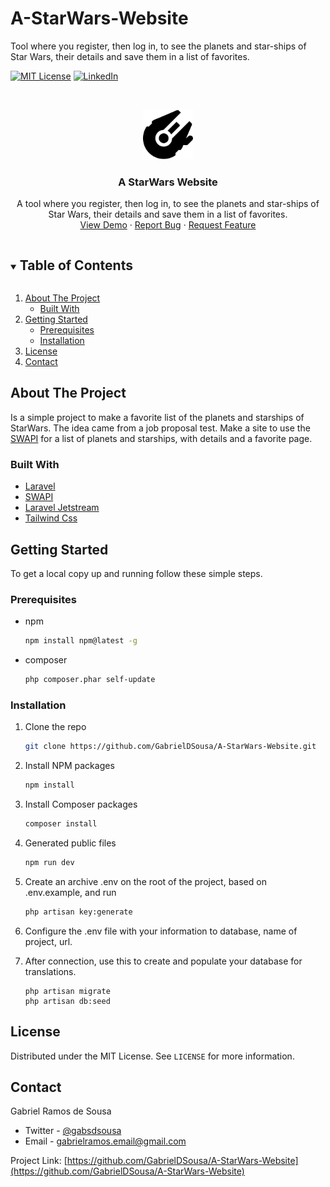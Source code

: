 # A-StarWars-Website
 Tool where you register, then log in, to see the planets and star-ships of Star Wars, their details and save them in a list of favorites.
 

 
 
<!--
*** Thanks for checking out the Best-README-Template. If you have a suggestion
*** that would make this better, please fork the repo and create a pull request
*** or simply open an issue with the tag "enhancement".
*** Thanks again! Now go create something AMAZING! :D
***
***
***
*** To avoid retyping too much info. Do a search and replace for the following:
*** github_username, repo_name, twitter_handle, email, project_title, project_description
-->



<!-- PROJECT SHIELDS -->
<!--
*** I'm using markdown "reference style" links for readability.
*** Reference links are enclosed in brackets [ ] instead of parentheses ( ).
*** See the bottom of this document for the declaration of the reference variables
*** for contributors-url, forks-url, etc. This is an optional, concise syntax you may use.
*** https://www.markdownguide.org/basic-syntax/#reference-style-links
-->

[![MIT License][license-shield]][license-url]
[![LinkedIn][linkedin-shield]][linkedin-url]



<!-- PROJECT LOGO -->
<br />
<p align="center">
  <a href="https://github.com/GabrielDSousa/A-StarWars-Website">
    <img src="resources/svg/rocket-24.png" alt="Logo" width="80" height="80">
  </a>

  <h3 align="center">A StarWars Website</h3>

  <p align="center">
    A tool where you register, then log in, to see the planets and star-ships of Star Wars, their details and save them in a list of favorites.
    <br />
    <a href="http://gentle-peak-30769.herokuapp.com">View Demo</a>
    ·
    <a href="https://github.com/GabrielDSousa/A-StarWars-Website/issues">Report Bug</a>
    ·
    <a href="https://github.com/GabrielDSousa/A-StarWars-Website/issues">Request Feature</a>
  </p>
</p>



<!-- TABLE OF CONTENTS -->
<details open="open">
  <summary><h2 style="display: inline-block">Table of Contents</h2></summary>
  <ol>
    <li>
      <a href="#about-the-project">About The Project</a>
      <ul>
        <li><a href="#built-with">Built With</a></li>
      </ul>
    </li>
    <li>
      <a href="#getting-started">Getting Started</a>
      <ul>
        <li><a href="#prerequisites">Prerequisites</a></li>
        <li><a href="#installation">Installation</a></li>
      </ul>
    </li>
    <li><a href="#license">License</a></li>
    <li><a href="#contact">Contact</a></li>
  </ol>
</details>



<!-- ABOUT THE PROJECT -->
## About The Project
Is a simple project to make a favorite list of the planets and starships of StarWars. 
The idea came from a job proposal test. Make a site to use the [SWAPI](https://swapi.dev/)
for a list of planets and starships, with details and a favorite page.  


### Built With

* [Laravel](https://laravel.com/)
* [SWAPI](https://swapi.dev/)
* [Laravel Jetstream](https://jetstream.laravel.com/1.x/introduction.html)
* [Tailwind Css](https://tailwindcss.com/)



<!-- GETTING STARTED -->
## Getting Started

To get a local copy up and running follow these simple steps.

### Prerequisites

* npm
  ```sh
  npm install npm@latest -g
  ```
  
* composer
    ```sh
    php composer.phar self-update
    ```

### Installation

1. Clone the repo
   ```sh
   git clone https://github.com/GabrielDSousa/A-StarWars-Website.git
   ```
2. Install NPM packages
   ```sh
   npm install
   ```
3. Install Composer packages
      ```sh
      composer install
      ```
4. Generated public files
      ```sh
      npm run dev
      ```
5. Create an archive .env on the root of the project, based on .env.example, and run
      ```sh
      php artisan key:generate
      ```
6. Configure the .env file with your information to database, name of project, url.
    
7. After connection, use this to create and populate your database for translations.
    ```shell script
   php artisan migrate
   php artisan db:seed
    ```

<!-- USAGE EXAMPLES -->

<!-- LICENSE -->
## License

Distributed under the MIT License. See `LICENSE` for more information.

<!-- CONTACT -->
## Contact

Gabriel Ramos de Sousa 
- Twitter - [@gabsdsousa](https://twitter.com/GabsDSousa) 
- Email - [gabrielramos.email@gmail.com](mailto:gabrielramos.email@gmail.com)

Project Link: [https://github.com/GabrielDSousa/A-StarWars-Website](https://github.com/GabrielDSousa/A-StarWars-Website)

<!-- MARKDOWN LINKS & IMAGES -->
<!-- https://www.markdownguide.org/basic-syntax/#reference-style-links -->

[license-shield]: https://img.shields.io/github/license/github_username/repo.svg?style=for-the-badge
[license-url]: https://github.com/GabrielDSousa/A-StarWars-Website/blob/main/LICENSE
[linkedin-shield]: https://img.shields.io/badge/-LinkedIn-black.svg?style=for-the-badge&logo=linkedin&colorB=555
[linkedin-url]: https://www.linkedin.com/in/gabrieldsousa/

